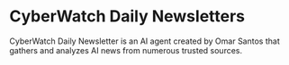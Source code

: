 # CyberWatch Daily Newsletters
CyberWatch Daily Newsletter is an AI agent created by Omar Santos that gathers and analyzes AI news from numerous trusted sources.
